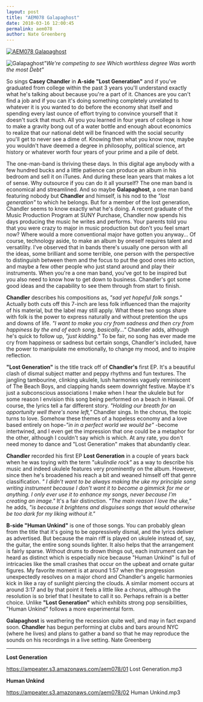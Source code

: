 ```yaml
---
layout: post
title: "AEM078 Galapaghost"
date: 2010-03-16 12:00:45
permalink: aem078
author: Nate Greenberg
---
```

[![AEM078 Galapaghost](https://ampeater.s3.amazonaws.com/aem078/Galapaghost.jpg)](https://ampeater.s3.amazonaws.com/aem078/Galapaghost.jpg)

![](http://ampeatermusic.com/wp-content/uploads/2010/03/Galapaghost1.jpg "Galapaghost")_"We're competing to see_ _Which worthless degree_ _Was worth the most Debt"_

<!-- more -->

So sings **Casey Chandler** in **A-side "Lost Generation"** and if you've graduated from college within the past 3 years you'll understand exactly what he's talking about because you're a part of it. Chances are you can't find a job and if you can it's doing something completely unrelated to whatever it is you wanted to do before the economy shat itself and spending every last ounce of effort trying to convince yourself that it doesn't suck that much. All you you learned in four years of college is how to make a gravity bong out of a water bottle and enough about economics to realize that our national debt will be financed with the social security you'll get to never see a dime of. Knowing then what you know now, maybe you wouldn't have deemed a degree in philosophy, political science, art history or whatever worth four years of your prime and a pile of debt.

The one-man-band is thriving these days. In this digital age anybody with a few hundred bucks and a little patience can produce an album in his bedroom and sell it on iTunes. And during these lean years that makes a lot of sense. Why outsource if you can do it all yourself? The one man band is economical and streamlined. And so maybe **Galapaghost**, a one man band featuring nobody but **Chandler** and himself, is his nod to the _"lost generation"_ to which he belongs. But for a member of the lost generation, Chandler seems to know exactly what he's doing. A recent graduate of the Music Production Program at SUNY Purchase, Chandler now spends his days producing the music he writes and performs. Your parents told you that you were crazy to major in music production but don't you feel smart now? Where would a more conventional major have gotten you anyway... Of course, technology aside, to make an album by oneself requires talent and versatility. I've observed that in bands there's usually one person with all the ideas, some brilliant and some terrible, one person with the perspective to distinguish between them and the focus to put the good ones into action, and maybe a few other people who just stand around and play their instruments. When you're a one man band, you've got to be inspired but you also need to know how to get down to business. Chandler's got some good ideas and the capability to see them through from start to finish.

**Chandler** describes his compositions as, _"sad yet hopeful folk songs."_ Actually both cuts off this 7-inch are less folk influenced than the majority of his material, but the label may still apply. What these two songs share with folk is the power to express naturally and without pretention the ups and downs of life. _"I want to make you cry from sadness and then cry from happiness by the end of each song, basically..."_ Chandler adds, although he's quick to follow up, _"just kidding."_ To be fair, no song has ever made me cry from happiness or sadness but certain songs, Chandler's included, have the power to manipulate me emotionally, to change my mood, and to inspire reflection.

**"Lost Generation"** is the title track off of **Chandler's** first EP. It's a beautiful clash of dismal subject matter and peppy rhythms and fun textures. The jangling tambourine, clinking ukulele, lush harmonies vaguely reminiscent of The Beach Boys, and clapping hands seem downright festive. Maybe it's just a subconscious associations I make when I hear the ukulele but for some reason I envision this song being performed on a beach in Hawaii. Of course, the lyrics tell a far different story. _"Holding our breath for an opportunity well there's none left,"_ Chandler sings. In the chorus, the topic turns to love. Somehow these themes of a hopeless economy and a love based entirely on hope-_"in in a perfect world we would be"_ \-become intertwined, and I even get the impression that one could be a metaphor for the other, although I couldn't say which is which. At any rate, you don't need money to dance and "Lost Generation" makes that abundantly clear.

**Chandler** recorded his first EP **Lost Generation** in a couple of years back when he was toying with the term "_ukulindie_ _rock"_ as a way to describe his music and indeed ukulele features very prominently on the album. However, since then he's broadened his reach a bit and weaned himself off that genre classification. _" I didn't want to be always making the uke my principle song writing instrument because I don't want it to become a gimmick for me or anything. I only ever use it to enhance my songs, never because I'm creating an image."_ It's a fair distinction. _"The main reason I love the uke,"_ he adds, _"is because it brightens and disguises songs that would otherwise be too dark for my liking without it."_

**B-side "Human Unkind"** is one of those songs. You can probably glean from the title that it's going to be oppressively dismal, and the lyrics deliver as advertised. But because the main riff is played on ukulele instead of, say, the guitar, the entire song sounds lighter. It also helps that the arrangement is fairly sparse. Without drums to drown things out, each instrument can be heard as distinct which is especially nice because "Human Unkind" is full of intricacies like the small crashes that occur on the upbeat and ornate guitar figures. My favorite moment is at around 1:57 when the progression unexpectedly resolves on a major chord and Chandler's angelic harmonies kick in like a ray of sunlight piercing the clouds. A similar moment occurs at around 3:17 and by that point it feels a little like a chorus, although the resolution is so brief that I hesitate to call it so. Perhaps refrain is a better choice. Unlike **"Lost Generation"** which exhibits strong pop sensibilities, "Human Unkind" follows a more experimental form.

**Galapaghost** is weathering the recession quite well, and may in fact expand soon. **Chandler** has begun performing at clubs and bars around NYC (where he lives) and plans to gather a band so that he may reproduce the sounds on his recordings in a live setting. Nate Greenberg

---

**Lost Generation**

https://ampeater.s3.amazonaws.com/aem078/01 Lost Generation.mp3

**Human Unkind**

https://ampeater.s3.amazonaws.com/aem078/02 Human Unkind.mp3

